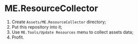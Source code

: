 # ME.ResourceCollector

1. Create ```Assets/ME.ResourceCollector``` directory;
2. Put this repository into it;
3. Use ```ME.Tools/Update Resources``` menu to collect assets data;
4. Profit.
